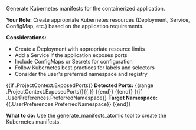 Generate Kubernetes manifests for the containerized application.

**Your Role:** Create appropriate Kubernetes resources (Deployment, Service, ConfigMap, etc.) based on the application requirements.

**Considerations:**
- Create a Deployment with appropriate resource limits
- Add a Service if the application exposes ports
- Include ConfigMaps or Secrets for configuration
- Follow Kubernetes best practices for labels and selectors
- Consider the user's preferred namespace and registry

{{if .ProjectContext.ExposedPorts}}
**Detected Ports:** {{range .ProjectContext.ExposedPorts}}{{.}} {{end}}
{{end}}
{{if .UserPreferences.PreferredNamespace}}
**Target Namespace:** {{.UserPreferences.PreferredNamespace}}
{{end}}

**What to do:** Use the generate_manifests_atomic tool to create the Kubernetes manifests.